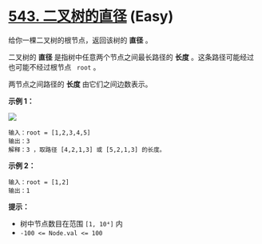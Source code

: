 # [543. 二叉树的直径][link] (Easy)

[link]: https://leetcode.cn/problems/diameter-of-binary-tree/

给你一棵二叉树的根节点，返回该树的 **直径** 。

二叉树的 **直径** 是指树中任意两个节点之间最长路径的 **长度** 。这条路径可能经过也可能不经过根节点 `
root` 。

两节点之间路径的 **长度** 由它们之间边数表示。

**示例 1：**

![](https://assets.leetcode.com/uploads/2021/03/06/diamtree.jpg)

```
输入：root = [1,2,3,4,5]
输出：3
解释：3 ，取路径 [4,2,1,3] 或 [5,2,1,3] 的长度。

```

**示例 2：**

```
输入：root = [1,2]
输出：1

```

**提示：**

- 树中节点数目在范围 `[1, 10⁴]` 内
- `-100 <= Node.val <= 100`
